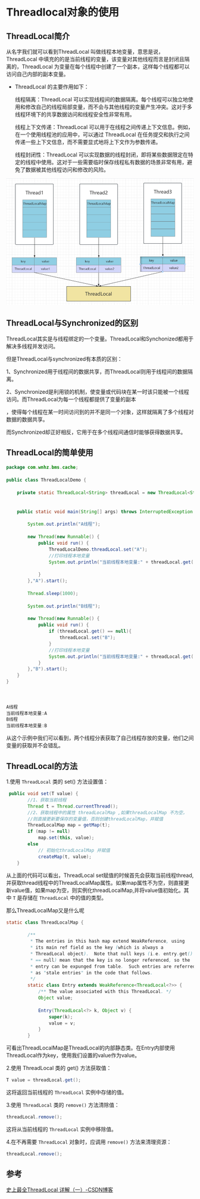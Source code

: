 # Threadlocal对象的使用

## ThreadLocal简介

从名字我们就可以看到ThreadLocal 叫做线程本地变量，意思是说，ThreadLocal 中填充的的是当前线程的变量，该变量对其他线程而言是封闭且隔离的，ThreadLocal 为变量在每个线程中创建了一个副本，这样每个线程都可以访问自己内部的副本变量。

- ThreadLocal 的主要作用如下：

  

  线程隔离：ThreadLocal 可以实现线程间的数据隔离。每个线程可以独立地使用和修改自己的线程局部变量，而不会与其他线程的变量产生冲突。这对于多线程环境下的共享数据访问和线程安全性非常有用。

  

  线程上下文传递：ThreadLocal 可以用于在线程之间传递上下文信息。例如，在一个使用线程池的应用中，可以通过 ThreadLocal 在任务提交和执行之间传递一些上下文信息，而不需要显式地将上下文作为参数传递。

  

  线程封闭性：ThreadLocal 可以实现数据的线程封闭，即将某些数据限定在特定的线程中使用。这对于一些需要临时保存线程私有数据的场景非常有用，避免了数据被其他线程访问和修改的风险。



![image-20231025202311085](https://raw.githubusercontent.com/DecZeroTwo/blogimage/main/images/202310252023152.png)



## ThreadLocal与Synchronized的区别

ThreadLocal<T>其实是与线程绑定的一个变量。ThreadLocal和Synchonized都用于解决多线程并发访问。

但是ThreadLocal与synchronized有本质的区别：

1、Synchronized用于线程间的数据共享，而ThreadLocal则用于线程间的数据隔离。

2、Synchronized是利用锁的机制，使变量或代码块在某一时该只能被一个线程访问。而ThreadLocal为每一个线程都提供了变量的副本

，使得每个线程在某一时间访问到的并不是同一个对象，这样就隔离了多个线程对数据的数据共享。

而Synchronized却正好相反，它用于在多个线程间通信时能够获得数据共享。




## ThreadLocal的简单使用

```java
package com.wnhz.bms.cache;

public class ThreadLocalDemo {

    private static ThreadLocal<String> threadLocal = new ThreadLocal<String>();


    public static void main(String[] args) throws InterruptedException {

        System.out.println("A线程");

        new Thread(new Runnable() {
            public void run() {
                ThreadLocalDemo.threadLocal.set("A");
                //打印线程本地变量
                System.out.println("当前线程本地变量:" + threadLocal.get());

            }
        },"A").start();

        Thread.sleep(1000);

        System.out.println("B线程");

        new Thread(new Runnable() {
            public void run() {
                if (threadLocal.get() == null){
                    threadLocal.set("B");
                }
                //打印线程本地变量
                System.out.println("当前线程本地变量:" + threadLocal.get());
            }
        },"B").start();
    }
}



A线程
当前线程本地变量:A
B线程
当前线程本地变量:B

```



从这个示例中我们可以看到，两个线程分表获取了自己线程存放的变量，他们之间变量的获取并不会错乱。



## ThreadLocal的方法



1.使用 `ThreadLocal` 类的 set() 方法设置值：

```java
 public void set(T value) {
        //1、获取当前线程
        Thread t = Thread.currentThread();
        //2、获取线程中的属性 threadLocalMap ,如果threadLocalMap 不为空，
        //则直接更新要保存的变量值，否则创建threadLocalMap，并赋值
        ThreadLocalMap map = getMap(t);
        if (map != null)
            map.set(this, value);
        else
            // 初始化thradLocalMap 并赋值
            createMap(t, value);
    }
```

从上面的代码可以看出，ThreadLocal set赋值的时候首先会获取当前线程thread,并获取thread线程中的ThreadLocalMap属性。如果map属性不为空，则直接更新value值，如果map为空，则实例化threadLocalMap,并将value值初始化。其中 `T` 是存储在 `ThreadLocal` 中的值的类型。

那么ThreadLocalMap又是什么呢

```java
static class ThreadLocalMap {

        /**
         * The entries in this hash map extend WeakReference, using
         * its main ref field as the key (which is always a
         * ThreadLocal object).  Note that null keys (i.e. entry.get()
         * == null) mean that the key is no longer referenced, so the
         * entry can be expunged from table.  Such entries are referred to
         * as "stale entries" in the code that follows.
         */
        static class Entry extends WeakReference<ThreadLocal<?>> {
            /** The value associated with this ThreadLocal. */
            Object value;

            Entry(ThreadLocal<?> k, Object v) {
                super(k);
                value = v;
            }
        }
```

可看出ThreadLocalMap是ThreadLocal的内部静态类。在Entry内部使用ThreadLocal作为key，使用我们设置的value作为value。



2.使用 ThreadLocal 类的 get() 方法获取值：

```java
T value = threadLocal.get();
```

这将返回当前线程的 `ThreadLocal` 实例中存储的值。



3.使用 `ThreadLocal` 类的 `remove()` 方法清除值：

```java
threadLocal.remove();
```

这将从当前线程的 `ThreadLocal` 实例中移除值。



4.在不再需要 `ThreadLocal` 对象时，应调用 `remove()` 方法来清理资源：

```java
threadLocal.remove();
```



## 参考

[史上最全ThreadLocal 详解（一）-CSDN博客](https://blog.csdn.net/u010445301/article/details/111322569)